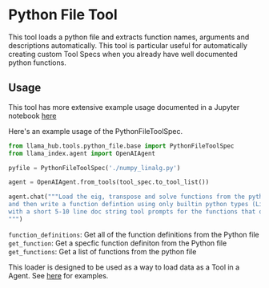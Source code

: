 # Python File Tool

This tool loads a python file and extracts function names, arguments and descriptions automatically. This tool is particular useful for automatically creating custom Tool Specs when you already have well documented python functions. 

## Usage

This tool has more extensive example usage documented in a Jupyter notebook [here](https://github.com/emptycrown/llama-hub/tree/main/llama_hub/tools/notebooks/create_a_tool.ipynb)

Here's an example usage of the PythonFileToolSpec.

```python
from llama_hub.tools.python_file.base import PythonFileToolSpec
from llama_index.agent import OpenAIAgent

pyfile = PythonFileToolSpec('./numpy_linalg.py')

agent = OpenAIAgent.from_tools(tool_spec.to_tool_list())

agent.chat("""Load the eig, transpose and solve functions from the python file,
and then write a function defintion using only builtin python types (List, float, Tuple)
with a short 5-10 line doc string tool prompts for the functions that only has a small description and arguments
""")
```

`function_definitions`: Get all of the function definitions from the Python file
`get_function`: Get a specfic function definiton from the Python file
`get_functions`: Get a list of functions from the python file

This loader is designed to be used as a way to load data as a Tool in a Agent. See [here](https://github.com/emptycrown/llama-hub/tree/main) for examples.

